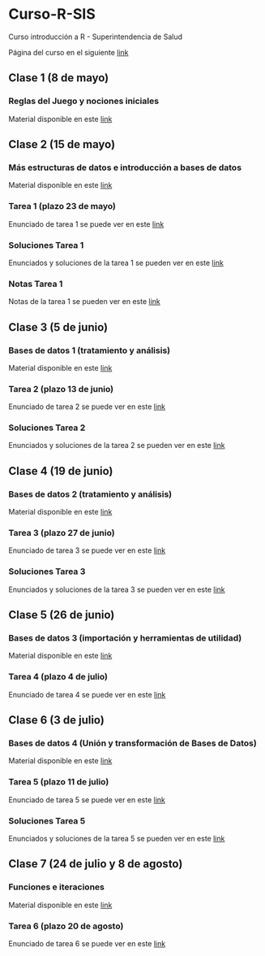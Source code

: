 # Curso-R-SIS
Curso introducción a R - Superintendencia de Salud

Página del curso en el siguiente [link](https://noliverop.github.io/Curso-R-SIS)

## Clase 1 (8 de mayo)
### Reglas del Juego y nociones iniciales
Material disponible en este [link](https://noliverop.github.io/Curso-R-SIS/sesion_1_presentacion.html)

## Clase 2 (15 de mayo)
### Más estructuras de datos e introducción a bases de datos
Material disponible en este [link](https://noliverop.github.io/Curso-R-SIS/sesion_2_presentacion.html)

### Tarea 1 (plazo 23 de mayo)
Enunciado de tarea 1 se puede ver en este [link](https://noliverop.github.io/Curso-R-SIS/tarea_1.html)

### Soluciones Tarea 1 
Enunciados y soluciones de la tarea 1 se pueden ver en este [link](https://noliverop.github.io/Curso-R-SIS/tarea_1_solucion.html)

### Notas Tarea 1 
Notas de la tarea 1 se pueden ver en este [link](https://noliverop.github.io/Curso-R-SIS/notas_tarea_1.html)

## Clase 3 (5 de junio)
### Bases de datos 1 (tratamiento y análisis)
Material disponible en este [link](https://noliverop.github.io/Curso-R-SIS/sesion_3_presentacion.html)

### Tarea 2 (plazo 13 de junio)
Enunciado de tarea 2 se puede ver en este [link](https://noliverop.github.io/Curso-R-SIS/tarea_2_enunciado.html)

### Soluciones Tarea 2 
Enunciados y soluciones de la tarea 2 se pueden ver en este [link](https://noliverop.github.io/Curso-R-SIS/tarea_2_solucion.html)

## Clase 4 (19 de junio)
### Bases de datos 2 (tratamiento y análisis)
Material disponible en este [link](https://noliverop.github.io/Curso-R-SIS/sesion_4_presentacion.html)

### Tarea 3 (plazo 27 de junio)
Enunciado de tarea 3 se puede ver en este [link](https://noliverop.github.io/Curso-R-SIS/tarea_3_enunciado.html)

### Soluciones Tarea 3 
Enunciados y soluciones de la tarea 3 se pueden ver en este [link](https://noliverop.github.io/Curso-R-SIS/tarea_3_solucion.html)

## Clase 5 (26 de junio)
### Bases de datos 3 (importación y herramientas de utilidad)
Material disponible en este [link](https://noliverop.github.io/Curso-R-SIS/sesion_5_presentacion.html)

### Tarea 4 (plazo 4 de julio)
Enunciado de tarea 4 se puede ver en este [link](https://noliverop.github.io/Curso-R-SIS/tarea_4_enunciado.html)

## Clase 6 (3 de julio)
### Bases de datos 4 (Unión y transformación de Bases de Datos)
Material disponible en este [link](https://noliverop.github.io/Curso-R-SIS/sesion_6_presentacion.html)

### Tarea 5 (plazo 11 de julio)
Enunciado de tarea 5 se puede ver en este [link](https://noliverop.github.io/Curso-R-SIS/tarea_5_enunciado.html)

### Soluciones Tarea 5
Enunciados y soluciones de la tarea 5 se pueden ver en este [link](https://noliverop.github.io/Curso-R-SIS/tarea_5_solucion.html)

## Clase 7 (24 de julio y 8 de agosto)
### Funciones e iteraciones
Material disponible en este [link](https://noliverop.github.io/Curso-R-SIS/sesion_7_presentacion.html)

### Tarea 6 (plazo 20 de agosto)
Enunciado de tarea 6 se puede ver en este [link](https://noliverop.github.io/Curso-R-SIS/tarea_6_enunciado.html)
